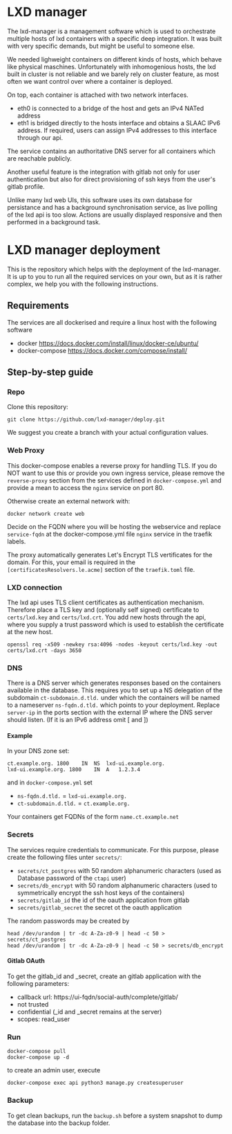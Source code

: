 # LXD manager
The lxd-manager is a management software which is used to orchestrate multiple hosts of lxd containers with a specific deep integration. It was built with very specific demands, but might be useful to someone else.

We needed lighweight containers on different kinds of hosts, which behave like physical maschines. Unfortunately with inhomogenious hosts, the lxd built in cluster is not reliable and we barely rely on cluster feature, as most often we want control over where a container is deployed.

On top, each container is attached with two network interfaces.
- eth0 is connected to a bridge of the host and gets an IPv4 NATed address
- eth1 is bridged directly to the hosts interface and obtains a SLAAC IPv6 address. If required, users can assign IPv4 addresses to this interface through our api.

The service contains an authoritative DNS server for all containers which are reachable publicly.

Another useful feature is the integration with gitlab not only for user authentication but also for direct provisioning of ssh keys from the user's gitlab profile.

Unlike many lxd web UIs, this software uses its own database for persistance and has a background synchronisation service, as live polling of the lxd api is too slow. Actions are usually displayed responsive and then performed in a background task.

# LXD manager deployment

This is the repository which helps with the deployment of the lxd-manager. It is up to you to run all the required services on your own, but as it is rather complex, we help you with the following instructions.

## Requirements

The services are all dockerised and require a linux host with the following software

- docker https://docs.docker.com/install/linux/docker-ce/ubuntu/
- docker-compose https://docs.docker.com/compose/install/

## Step-by-step guide

### Repo

Clone this repository:

    git clone https://github.com/lxd-manager/deploy.git

We suggest you create a branch with your actual configuration values.

### Web Proxy

This docker-compose enables a reverse proxy for handling TLS. If you do NOT want to use this or provide you own ingress service, please remove the `reverse-proxy` section from the services defined in `docker-compose.yml` and provide a mean to access the `nginx` service on port 80.

Otherwise create an external network with:

    docker network create web

Decide on the FQDN where you will be hosting the webservice and replace `service-fqdn` at the docker-compose.yml file `nginx` service in the traefik labels.

The proxy automatically generates Let's Encrypt TLS vertificates for the domain. For this, your email is required in the  `[certificatesResolvers.le.acme]` section of the `traefik.toml` file.

### LXD connection

The lxd api uses TLS client certificates as authentication mechanism. Therefore place a TLS key and (optionally self signed) certificate to `certs/lxd.key` and `certs/lxd.crt`.
You add new hosts through the api, where you supply a trust password which is used to establish the certificate at the new host.

    openssl req -x509 -newkey rsa:4096 -nodes -keyout certs/lxd.key -out certs/lxd.crt -days 3650

### DNS

There is a DNS server which generates responses based on the containers available in the database. This requires you to set up a NS delegation of the subdomain `ct-subdomain.d.tld.` under which the containers will be named to a nameserver `ns-fqdn.d.tld.` which points to your deployment.
Replace `server-ip` in the ports section with the external IP where the DNS server should listen. (If it is an IPv6 address omit \[ and \])

#### Example

In your DNS zone set:

    ct.example.org. 1800	IN	NS	lxd-ui.example.org.
    lxd-ui.example.org. 1800	IN	A	1.2.3.4

and in `docker-compose.yml` set
- `ns-fqdn.d.tld.` = `lxd-ui.example.org.`
- `ct-subdomain.d.tld.` = `ct.example.org.`

Your containers get FQDNs of the form `name.ct.example.net`

### Secrets

The services require credentials to communicate. For this purpose, please create the following files unter `secrets/`:
- `secrets/ct_postgres` with 50 random alphanumeric characters (used as Database password of the `ctapi` user)
- `secrets/db_encrypt` with 50 random alphanumeric characters (used to symmetrically encrypt the ssh host keys of the containers)
- `secrets/gitlab_id` the id of the oauth application from gitlab
- `secrets/gitlab_secret` the secret ot the oauth application

The random passwords may be created by

    head /dev/urandom | tr -dc A-Za-z0-9 | head -c 50 > secrets/ct_postgres
    head /dev/urandom | tr -dc A-Za-z0-9 | head -c 50 > secrets/db_encrypt

#### Gitlab OAuth

To get the gitlab_id and _secret, create an gitlab application with the following parameters:
- callback url:  https://ui-fqdn/social-auth/complete/gitlab/ 
- not trusted
- confidential (_id and _secret remains at the server)
- scopes: read_user

### Run

    docker-compose pull
    docker-compose up -d
    
to create an admin user, execute

    docker-compose exec api python3 manage.py createsuperuser

### Backup

To get clean backups, run the `backup.sh` before a system snapshot to dump the database into the backup folder.